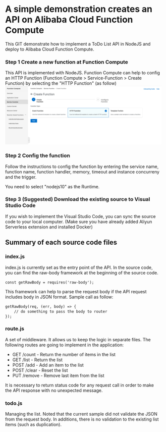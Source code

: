 # A simple demonstration creates an API on Alibaba Cloud Function Compute
This GIT demonstrate how to implement a ToDo List API in NodeJS and deploy to Alibaba Cloud Function Compute.

### Step 1 Create a new function at Function Compute
This API is implemented with NodeJS. Function Compute can help to config an HTTP Function (Function Compute > Service-Function > Create Function) by selecting the "HTTP Function" (as follow)
![HTTP Function](./img/01NewFunction.png)

### Step 2 Config the function
Follow the instructions to config  the function by entering the service name, function name, function handler, memory, timeout and instance concurreny and the trigger.

You need to select "nodejs10" as the Runtime.

### Step 3 (Suggested) Download the existing source to Visual Studio Code
If you wish to implement the Visual Studio Code, you can sync the source code to your local computer. (Make sure you have already added Aliyun Serverless extension and installed Docker)

## Summary of each source code files

### index.js
index.js is currently set as the entry point of the API.  In the source code, you can find the raw-body framework at the beginning of the source code.

    const getRawBody = requires('raw-body');

This framework can help to parse the request body if the API request includes body in JSON format.  Sample call as follow:

    getRawBody(req, (err, body) => {
        // do something to pass the body to router
    });

### route.js
A set of middleware.  It allows us to keep the logic in separate files.  The following routes are going to implement in the application:

- GET /count - Return the number of items in the list
- GET /list - Return the list
- POST /add - Add an item to the list
- POST /clear - Reset the list
- PUT /remove - Remove last item from the list

It is necessary to return status code for any request call in order to make the API response with no unexpected message.

### todo.js
Managing the list.  Noted that the current sample did not validate the JSON from the request body.  In additions, there is no validation to the existing list items (such as duplication).



